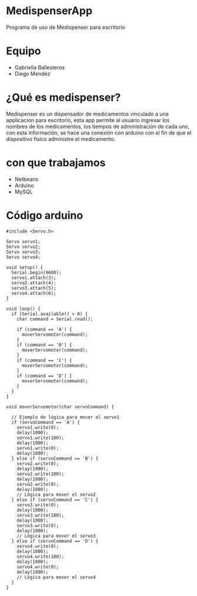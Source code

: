 # MedispenserApp
Programa de uso de Medispenser para escritorio

# Equipo
- Gabriella Ballesteros
- Diego Mendez

# ¿Qué es medispenser?
Medispenser es un dispensador de medicamentos vinculado a una applicacion para escritorio, esta app permite al usuario ingresar los nombres de los medicamentos, los tiempos de administración de cada uno, con esta información, se hace una conexión con arduino con el fin de que el dispositivo fisico administre el medicamento.

# con que trabajamos
- Netbeans
- Arduino
- MySQL

# Código arduino
```
#include <Servo.h>

Servo servo1;
Servo servo2;
Servo servo3;
Servo servo4;

void setup() {
  Serial.begin(9600);
  servo1.attach(3);
  servo2.attach(4);
  servo3.attach(5);
  servo4.attach(6);
}

void loop() {
  if (Serial.available() > 0) {
    char command = Serial.read();

    if (command == 'A') {
      moverServomotor(command);
    }
    if (command == 'B') {
      moverServomotor(command);
    }
    if (command == 'C') {
      moverServomotor(command);
    }
    if (command == 'D') {
      moverServomotor(command);
    }
  }
}

void moverServomotor(char servoCommand) {

  // Ejemplo de lógica para mover el servo1
  if (servoCommand == 'A') {
    servo1.write(0);
    delay(1000);
    servo1.write(180);
    delay(1000);
    servo1.write(0);
    delay(1000);
  } else if (servoCommand == 'B') {
    servo2.write(0);
    delay(1000);
    servo2.write(180);
    delay(1000);
    servo2.write(0);
    delay(1000);
    // Lógica para mover el servo2
  } else if (servoCommand == 'C') {
    servo3.write(0);
    delay(1000);
    servo3.write(180);
    delay(1000);
    servo3.write(0);
    delay(1000);
    // Lógica para mover el servo3
  } else if (servoCommand == 'D') {
    servo4.write(0);
    delay(1000);
    servo4.write(180);
    delay(1000);
    servo4.write(0);
    delay(1000);
    // Lógica para mover el servo4
  }
}
```
